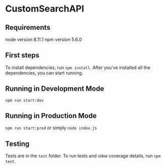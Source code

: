 # CustomSearchAPI

## Requirements
node version 8.11.1
npm version 5.6.0

## First steps
To install dependencies, run `npm install`. After you've installed all the
dependencies, you can start running.

## Running in Development Mode
`npm run start:dev`

## Running in Production Mode
`npm run start:prod`
or simply `node index.js`

## Testing
Tests are in the `test` folder. To run tests and view coverage details, run
`npm test`.
